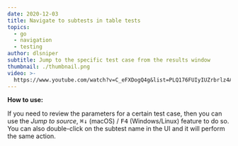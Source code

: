 ```yaml
---
date: 2020-12-03
title: Navigate to subtests in table tests
topics:
  - go
  - navigation
  - testing
author: dlsniper
subtitle: Jump to the specific test case from the results window
thumbnail: ./thumbnail.png
video: >-
  https://www.youtube.com/watch?v=C_eFXDogQ4g&list=PLQ176FUIyIUZrbrlz4AY1V8VzBJKZyVlW&index=79
---
```


**How to use:**

If you need to review the parameters for a certain test case, then you can use the _Jump to source_, <kbd>⌘↓</kbd> (macOS) / <kbd>F4</kbd> (Windows/Linux) feature to do so. You can also double-click on the subtest name in the UI and it will perform the same action.
